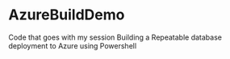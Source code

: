 # AzureBuildDemo
Code that goes with my session Building a Repeatable database deployment to Azure using Powershell
